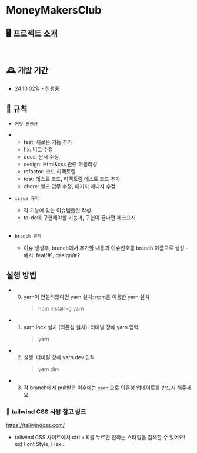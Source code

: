 # MoneyMakersClub

## 🖥️ 프로젝트 소개

<br>

## 🕰️ 개발 기간

- 24.10.02일 - 진행중

## 📝 규칙

- `커밋 컨벤션`
- - feat: 새로운 기능 추가
  - fix: 버그 수정
  - docs: 문서 수정
  - design: Html&css 관련 퍼블리싱
  - refactor: 코드 리팩토링
  - test: 테스트 코드, 리팩토링 테스트 코드 추가
  - chore: 빌드 업무 수정, 패키지 매니저 수정
    <br>
- `issue 규칙`

  - 각 기능에 맞는 이슈템플릿 작성
  - to-do에 구현해야할 기능과, 구현이 끝나면 체크표시

  <br>

- `branch 규칙`
  - 이슈 생성후, branch에서 추가할 내용과 이슈번호를 branch 이름으로 생성 - 예시: feat/#1, design/#2
    <br>

## 실행 방법

- 0. yarn이 안깔려있다면 yarn 설치: npm을 이용한 yarn 설치
     > npm install -g yarn
- 1. yarn.lock 설치 (의존성 설치): 터미널 창에 yarn 입력
     > yarn
- 2. 실행: 터미털 창에 yarn dev 입력
     > yarn dev
- 3. 각 branch에서 pull받은 이후에는 `yarn` 으로 의존성 업데이트를 반드시 해주세요.

### 🔨 tailwind CSS 사용 참고 링크
https://tailwindcss.com/

- tailwind CSS 사이트에서 ctrl + K를 누르면 원하는 스타일을 검색할 수 있어요!
  ex) Font Style, Flex ..
